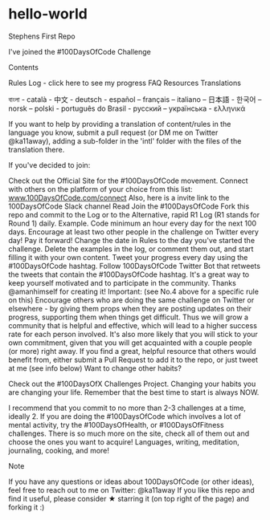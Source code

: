 # hello-world
Stephens First Repo

I've joined the #100DaysOfCode Challenge

Contents

Rules
Log - click here to see my progress
FAQ
Resources
Translations

বাংলা - català - 中文 - deutsch - español – français – italiano – 日本語 - 한국어 – norsk – polski - português do Brasil - русский – українська - ελληνικά

If you want to help by providing a translation of content/rules in the language you know, submit a pull request (or DM me on Twitter @ka11away), adding a sub-folder in the 'intl' folder with the files of the translation there.

If you've decided to join:

Check out the Official Site for the #100DaysOfCode movement. Connect with others on the platform of your choice from this list: www.100DaysOfCode.com/connect Also, here is a invite link to the 100DaysOfCode Slack channel
Read Join the #100DaysOfCode
Fork this repo and commit to the Log or to the Alternative, rapid R1 Log (R1 stands for Round 1) daily. Example.
Code minimum an hour every day for the next 100 days.
Encourage at least two other people in the challenge on Twitter every day! Pay it forward!
Change the date in Rules to the day you've started the challenge.
Delete the examples in the log, or comment them out, and start filling it with your own content.
Tweet your progress every day using the #100DaysOfCode hashtag.
Follow 100DaysOfCode Twitter Bot that retweets the tweets that contain the #100DaysOfCode hashtag. It's a great way to keep yourself motivated and to participate in the community. Thanks @amanhimself for creating it!
Important: (see No.4 above for a specific rule on this) Encourage others who are doing the same challenge on Twitter or elsewhere - by giving them props when they are posting updates on their progress, supporting them when things get difficult. Thus we will grow a community that is helpful and effective, which will lead to a higher success rate for each person involved. It's also more likely that you will stick to your own commitment, given that you will get acquainted with a couple people (or more) right away.
If you find a great, helpful resource that others would benefit from, either submit a Pull Request to add it to the repo, or just tweet at me (see info below)
Want to change other habits?

Check out the #100DaysOfX Challenges Project. Changing your habits you are changing your life. Remember that the best time to start is always NOW.

I recommend that you commit to no more than 2-3 challenges at a time, ideally 2. If you are doing the #100DaysOfCode which involves a lot of mental activity, try the #100DaysOfHealth, or #100DaysOfFitness challenges. There is so much more on the site, check all of them out and choose the ones you want to acquire! Languages, writing, meditation, journaling, cooking, and more!

Note

If you have any questions or ideas about 100DaysOfCode (or other ideas), feel free to reach out to me on Twitter: @ka11away
If you like this repo and find it useful, please consider ★ starring it (on top right of the page) and forking it :)
